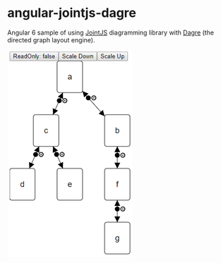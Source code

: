 # angular-jointjs-dagre

Angular 6 sample of using [JointJS](https://www.jointjs.com/opensource) diagramming library with [Dagre](https://github.com/dagrejs/dagre) (the directed graph layout engine).

![Screenshot](/picture.png)
